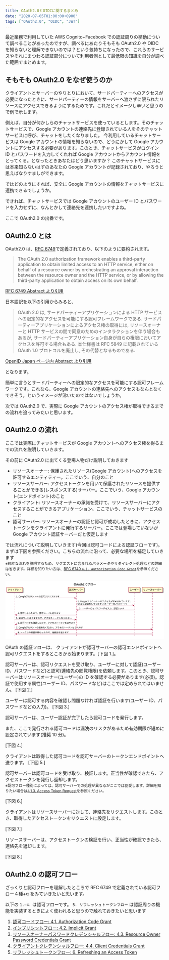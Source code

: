 ```yaml
---
title: OAuth2.0とOIDCに関するまとめ
date: "2020-07-05T01:00:00+0900"
tags: ["OAuth2.0", "OIDC", "JWT"]
---
```


最近業務で利用していた AWS Cognito+Facebook での認証周りの挙動について調べることがあったのですが、調べるにあたりそもそも OAuth2.0 や OIDC を知らないと理解できないのでは？という気持ちになったので、これらのサービスやそれにまつわる認証部分について利用者側として最低限の知識を自分が調べた範囲でまとめます。

## そもそも OAuth2.0 をなぜ使うのか

クライアントとサーバーのやりとりにおいて、サードパーティーへのアクセスが必要になったときに、サードパーティーの情報をサーバーへ渡さずに限られたリソースにアクセスできるようにするためです。これだとイメージし辛いと思うので例で示します。

例えば、自分が何かしらのチャットサービスを使っているとします。そのチャットサービスで、Google アカウントの連絡先に登録されている人をそのチャットサービスに呼び、チャットをしたくなりました。
今利用しているチャットサービスは Google アカウントの情報を知らないので、どうにかして Google アカウントにアクセスする必要があります。このとき、チャットサービスがログイン ID とパスワードを入力してくれれば Google アカウントからアカウント情報をとってくる。となったときあなたはどう思いますか？
このチャットサービスには本来知らないはずのあなたの Google アカウントが記録されており、やろうと思えばなりすましができます。

ではどのようにすれば、安全に Google アカウントの情報をチャットサービスに連携できるでしょうか。

できれば、チャットサービスでは Google アカウントのユーザー ID とパスワードを入力せずに、なんとかして連絡先を連携したいですよね。

ここで OAuth2.0 の出番です。

## OAuth2.0 とは

OAuth2.0 は、[RFC 6749](https://tools.ietf.org/html/rfc6749)で定義されており、以下のように要約されます。

> The OAuth 2.0 authorization framework enables a third-party
> application to obtain limited access to an HTTP service, either on
> behalf of a resource owner by orchestrating an approval interaction
> between the resource owner and the HTTP service, or by allowing the
> third-party application to obtain access on its own behalf.

[RFC 6749 Abstract より引用](https://tools.ietf.org/html/rfc6749)

日本語訳を以下の引用からみると、

> OAuth 2.0 は, サードパーティーアプリケーションによる HTTP サービスへの限定的なアクセスを可能にする認可フレームワークである. サードパーティーアプリケーションによるアクセス権の取得には, リソースオーナーと HTTP サービスの間で同意のためのインタラクションを伴う場合もあるが, サードパーティーアプリケーション自身が自らの権限においてアクセスを許可する場合もある. 本仕様書は RFC 5849 に記載されている OAuth 1.0 プロトコルを廃止し, その代替となるものである.

[OpenID Japan ページ内 Abstract より引用](https://openid-foundation-japan.github.io/rfc6749.ja.html)

となります。

簡単に言うとサードパーティーへの限定的なアクセスを可能にする認可フレームワークです。これなら、Google アカウントの連絡先へのアクセスもなんとなくできそう。というイメージが沸いたのではないでしょうか。

次では OAuth2.0 で、実際に Google アカウントのアクセス権が取得できるまでの流れを追ってみたいと思います。

## OAuth2.0 の流れ

ここでは実際にチャットサービスが Google アカウントへのアクセス権を得るまでの流れを説明していきます。

その前に OAuth2.0 に出てくる登場人物だけ説明しておきます

- リソースオーナー: 保護されたリソース(Google アカウント)へのアクセスを許可するエンティティー。ここでいう、自分のこと
- リソースサーバー: アクセストークンを用いて保護されたリソースを提供することができる(レスポンスする)サーバー。ここでいう、Google アカウント(エンドポイント)のこと
- クライアント: リソースオーナーの承諾を受けて、リソースサーバーにアクセスすることができるアプリケーション。ここでいう、チャットサービスのこと
- 認可サーバー: リソースオーナーの認証と認可が成功したときに、アクセストークンをクライアントに発行するサーバー。ここでは登場していないが Google アカウント認証サーバーだと仮定します

では流れについて説明していきます(今回は認可コードによる認証フローです)。まずは下図を参照ください。こちらの流れに沿って、必要な場所を補足していきます<br />
<small>※純粋な流れを説明するため、リクエストに含まれるパラメータやリダイレクト処理などの詳細は省きます。詳細を知りたい方は、[RFC 6749 `4.1. Authorization Code Grant`](https://tools.ietf.org/html/rfc6749#section-4.1)を参照ください。</small>

![OAuth2.0 基本フロー](rfc6749_oauth_flow.png)

OAuth の認証フローは、 クライアントが認可サーバーの認可エンドポイントへ認可リクエストをするところから始まります。[下図 1.]。

認可サーバーは、認可リクエストを受け取り、ユーザーに対して認証(ユーザー ID、パスワードなど)と認可(連絡先の閲覧権限)を依頼します。このとき、認可サーバーはリソースオーナー(ユーザー)の ID を確認する必要があります(必須)。認証で使用する属性(ユーザー ID、パスワードなど)はここでは定められてはいません。
[下図 2.]

ユーザーは認可する内容を確認し問題なければ認証を行います(ユーザー ID、パスワードなどの入力)。
[下図 3.]

認可サーバーは、ユーザー認証が完了したら認可コードを発行します。

また、ここで発行される認可コードは漏洩のリスクがあるため有効期限が短めに設定されています(推奨 10 分)。

[下図 4.]

クライアントは取得した認可コードを認可サーバーのトークンエンドポイントへ送ります。
[下図 5.]

認可サーバーは認可コードを受け取り、検証します。正当性が確認できたら、アクセストークンを発行し返却します。<br />
<small>※認可フロー種別によっては、認可サーバーでの処理が異なるがここでは割愛します。詳細を知りたい場合は[4.1.3. Access Token Request](https://tools.ietf.org/html/rfc6749#section-4.1.3)を参照ください。</small>

[下図 6.]

クライアントはリソースサーバーに対して、連絡先をリクエストします。このとき、取得したアクセストークンをリクエストに設定します。

[下図 7.]

リソースサーバーは、アクセストークンの検証を行い、正当性が確認できたら、連絡先を返却します。

[下図 8.]

## OAuth2.0 の認可フロー

ざっくりと認可フローを理解したところで RFC 6749 で定義されている認可フロー４種+α をみていきたいと思います。

以下の `1.~4.` は認可フローです。 `5. リフレッシュトークンフロー` は認証周りの機能を実装するときによく使われると思うので触れておきたいと思います

1. [認可コードフロー: 4.1. Authorization Code Grant](https://tools.ietf.org/html/rfc6749#section-4.1)
2. [インプリシットフロー: 4.2. Implicit Grant](https://tools.ietf.org/html/rfc6749#section-4.2)
3. [リソースオーナーパスワードクレデンシャルフロー: 4.3. Resource Owner Password Credentials Grant](https://tools.ietf.org/html/rfc6749#section-4.3)
4. [クライアントクレデンシャルフロー: 4.4. Client Credentials Grant](https://tools.ietf.org/html/rfc6749#section-4.4)
5. [リフレッシュトークンフロー: 6. Refreshing an Access Token](https://tools.ietf.org/html/rfc6749#section-6)
